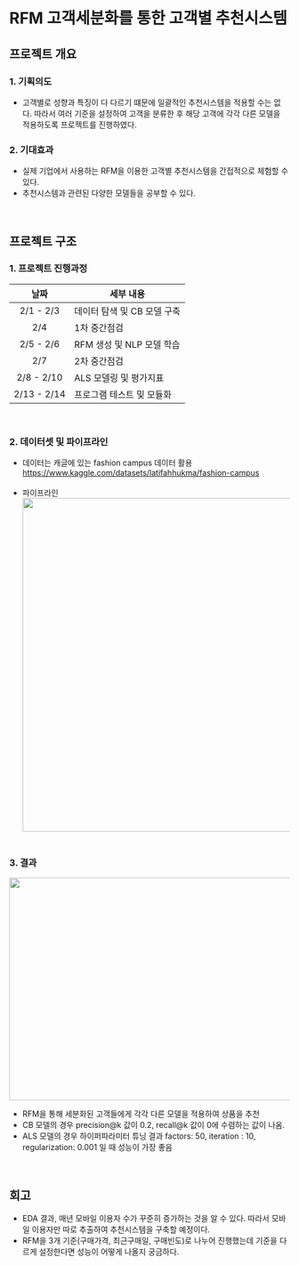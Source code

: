 # RFM 고객세분화를 통한 고객별 추천시스템

## 프로젝트 개요
### 1. 기획의도
  -  고객별로 성향과 특징이 다 다르기 떄문에 일괄적인 추천시스템을 적용할 수는 없다.
따라서 여러 기준을 설정하여 고객을 분류한 후 해당 고객에 각각 다른 모델을 적용하도록 프로젝트를 진행하였다.
### 2. 기대효과
  -  실제 기업에서 사용하는 RFM을 이용한 고객별 추천시스템을 간접적으로 체험할 수 있다.
  -  추천시스템과 관련된 다양한 모델들을 공부할 수 있다.
<br/>

## 프로젝트 구조
### 1. 프로젝트 진행과정

|날짜|세부 내용|
|:------:|---|
|2/1 - 2/3|데이터 탐색 및 CB 모델 구축|
|2/4|1차 중간점검|
|2/5 - 2/6|RFM 생성 및 NLP 모델 학습|
|2/7|2차 중간점검|
|2/8 - 2/10|ALS 모델링 및 평가지표|
|2/13 - 2/14|프로그램 테스트 및 모듈화|
<br/>

### 2. 데이터셋 및 파이프라인
  - 데이터는 캐글에 있는 fashion campus 데이터 활용<br>
     <https://www.kaggle.com/datasets/latifahhukma/fashion-campus><br/><br/>
  -   파이프라인
<img src="https://github.com/hwyoon217/recommend_model_project/blob/main/pipeline.PNG" width="1400" height="600"/><br/><br/>

### 3. 결과<br/>
<img src="https://github.com/hwyoon217/recommend_model_project/blob/main/result.PNG" width="1400" height="400"/><br/>
  -  RFM을 통해 세분화된 고객들에게 각각 다른 모델을 적용하여 상품을 추천
  -  CB 모델의 경우 precision@k 값이 0.2, recall@k 값이 0에 수렴하는 값이 나옴.
  -  ALS 모델의 경우 하이퍼파라미터 튜닝 결과 factors: 50, iteration : 10, regularization: 0.001 일 때 성능이 가장 좋음
  <br/>

## 회고
  -  EDA 결과, 매년 모바일 이용자 수가 꾸준히 증가하는 것을 알 수 있다. 따라서 모바일 이용자만 따로 추출하여 추천시스템을 구축할 예정이다.
  -  RFM을 3개 기준(구매가격, 최근구매일, 구매빈도)로 나누어 진행했는데 기준을 다르게 설정한다면 성능이 어떻게 나올지 궁금하다.
